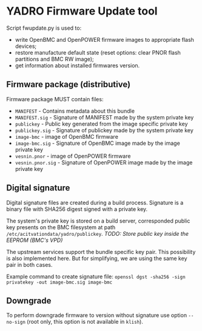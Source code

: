# YADRO Firmware Update tool

Script fwupdate.py is used to:
* write OpenBMC and OpenPOWER firmware images to appropriate flash devices;
* restore manufacture default state (reset options: clear PNOR flash
  partitions and BMC RW image);
* get information about installed firmwares version.

## Firmware package (distributive)
Firmware package MUST contain files:
* `MANIFEST` - Contains metadata about this bundle
* `MANIFEST.sig` - Signature of MANIFEST made by the system private key
* `publickey` - Public key generated from the image specific private key
* `publickey.sig` - Signature of publickey made by the system private key
* `image-bmc` - image of OpenBMC firmware
* `image-bmc.sig` - Signature of OpenBMC image made by the image private key
* `vesnin.pnor` - image of OpenPOWER firmware
* `vesnin.pnor.sig` - Signature of OpenPOWER image made by the image private
  key

## Digital signature
Digital signature files are created during a build process. Signature is a
binary file with SHA256 digest signed with a private key.

The system's private key is stored on a build server, corresponded public key
presents on the BMC filesystem at path `/etc/acitvationdata/yadro/publickey`.
_TODO: Store public key inside the EEPROM (BMC's VPD)_

The upstream services support the bundle specific key pair. This possibility
is also implemented here. But for simplifying, we are using the same key pair
in both cases.

Example command to create signature file:
`openssl dgst -sha256 -sign privatekey -out image-bmc.sig image-bmc`

## Downgrade
To perform downgrade firmware to version without signature use option
`--no-sign` (root only, this option is not available in `klish`).

